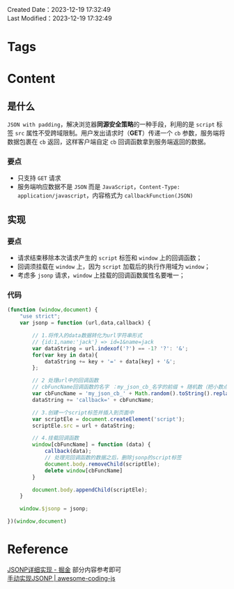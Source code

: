 Created Date：2023-12-19 17:32:49  
Last Modified：2023-12-19 17:32:49

# Tags

# Content

## 是什么

`JSON with padding`，解决浏览器**同源安全策略**的一种手段，利用的是 `script` 标签 `src` 属性不受跨域限制。用户发出请求时（**GET**）传递一个 `cb` 参数，服务端将数据包裹在 `cb` 返回，这样客户端自定 `cb` 回调函数拿到服务端返回的数据。

### 要点

- 只支持 `GET` 请求
- 服务端响应数据不是 `JSON` 而是 `JavaScript`，`Content-Type: application/javascript`，内容格式为 `callbackFunction(JSON)`

## 实现

### 要点

- 请求结束移除本次请求产生的 `script` 标签和 `window` 上的回调函数；
- 回调须挂载在 `window` 上，因为 `script` 加载后的执行作用域为 `window`；
- 考虑多 `jsonp` 请求，`window` 上挂载的回调函数属性名要唯一；

### 代码

```ts
(function (window,document) {
    "use strict";
    var jsonp = function (url,data,callback) {

        // 1.将传入的data数据转化为url字符串形式
        // {id:1,name:'jack'} => id=1&name=jack
        var dataString = url.indexof('?') == -1? '?': '&';
        for(var key in data){
            dataString += key + '=' + data[key] + '&';
        };

        // 2 处理url中的回调函数
        // cbFuncName回调函数的名字 ：my_json_cb_名字的前缀 + 随机数（把小数点去掉）
        var cbFuncName = 'my_json_cb_' + Math.random().toString().replace('.','');
        dataString += 'callback=' + cbFuncName;

        // 3.创建一个script标签并插入到页面中
        var scriptEle = document.createElement('script');
        scriptEle.src = url + dataString;

        // 4.挂载回调函数
        window[cbFuncName] = function (data) {
            callback(data);
            // 处理完回调函数的数据之后，删除jsonp的script标签
            document.body.removeChild(scriptEle);
            delete window[cbFuncName]
        }

        document.body.appendChild(scriptEle);
    }

    window.$jsonp = jsonp;

})(window,document)

```

# Reference

[JSONP详细实现 - 掘金](https://juejin.cn/post/7034473926319144968) 部分内容参考即可  
[手动实现JSONP | awesome-coding-js](https://www.conardli.top/docs/JavaScript/%E6%89%8B%E5%8A%A8%E5%AE%9E%E7%8E%B0JSONP.html)
